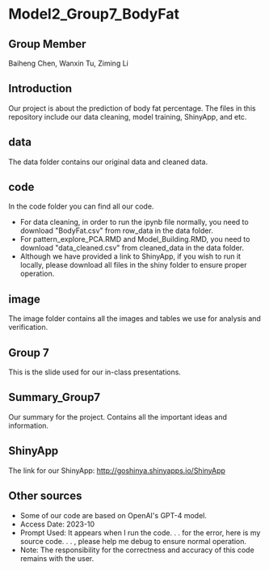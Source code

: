 # Model2_Group7_BodyFat
## Group Member
Baiheng Chen, Wanxin Tu, Ziming Li
## Introduction
Our project is about the prediction of body fat percentage. The files in this repository include our data cleaning, model training, ShinyApp, and etc.
## data
The data folder contains our original data and cleaned data.
## code
In the code folder you can find all our code. 
* For data cleaning, in order to run the ipynb file normally, you need to download "BodyFat.csv" from row_data in the data folder. 
* For pattern_explore_PCA.RMD and Model_Building.RMD, you need to download "data_cleaned.csv" from cleaned_data in the data folder. 
* Although we have provided a link to ShinyApp, if you wish to run it locally, please download all files in the shiny folder to ensure proper operation.
## image
The image folder contains all the images and tables we use for analysis and verification.
## Group 7
This is the slide used for our in-class presentations.
## Summary_Group7
Our summary for the project. Contains all the important ideas and information.
## ShinyApp
The link for our ShinyApp:
http://goshinya.shinyapps.io/ShinyApp
## Other sources
* Some of our code are based on OpenAI's GPT-4 model.
* Access Date: 2023-10
* Prompt Used: It appears when I run the code. . . for the error, here is my source code. . . , please help me debug to ensure normal operation.
* Note: The responsibility for the correctness and accuracy of this code remains with the user. 
